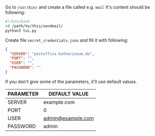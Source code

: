 Go to `/usr/bin/` and create a file called e.g. `mail`
It's content should be following:

```bash
#!/bin/bash
cd /path/to/this/sendmail/
python3 tui.py
```

Create file `secret_credentials.json` and fill it with following:

```json
{ 
  "SERVER": "postoffice.katharineum.de",
  "PORT": "",
  "USER": "",
  "PASSWORD": ""
}
```

If you don't give some of the parameters, it'll use default values.

| PARAMETER | DEFAULT VALUE     |
|-----------|-------------------|
| SERVER    | example.com       |
| PORT      | 0                 |
| USER      | admin@example.com |
| PASSWORD  | admin             |